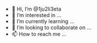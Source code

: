 - 👋 Hi, I’m @1ju2li3eta
- 👀 I’m interested in ...
- 🌱 I’m currently learning ...
- 💞️ I’m looking to collaborate on ...
- 📫 How to reach me ...

<!---
1ju2li3eta/1ju2li3eta is a ✨ special ✨ repository because its `README.md` (this file) appears on your GitHub profile.
You can click the Preview link to take a look at your changes.
--->
